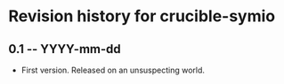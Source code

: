 # Revision history for crucible-symio

## 0.1 -- YYYY-mm-dd

* First version. Released on an unsuspecting world.
